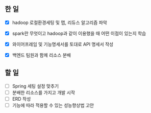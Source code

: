 ## 한 일
- [x] hadoop 로컬환경세팅 및 맵, 리듀스 알고리즘 파악
- [x] spark란 무엇이고 hadoop과 같이 이용했을 때 어떤 이점이 있는지 학습
- [x] 와이어프레임 및 기능명세서를 토대로 API 명세서 작성
- [x] 백엔드 팀원과 함께 리소스 분배 


## 할 일
- [ ] Spring 세팅 설정 맞추기
- [ ] 분배한 리소스를 가지고 개발 시작
- [ ] ERD 작성
- [ ] 기능에 따라 적용할 수 있는 성능향상법 고안
